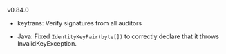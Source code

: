 v0.84.0

- keytrans: Verify signatures from all auditors

- Java: Fixed `IdentityKeyPair(byte[])` to correctly declare that it throws InvalidKeyException.
